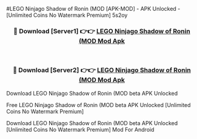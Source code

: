 #LEGO Ninjago Shadow of Ronin (MOD [APK-MOD] - APK Unlocked - [Unlimited Coins No Watermark Premium] 5s2oy



<div align="center">

<h3>🔴 Download [Server1] 👉👉 <a href="https://momento.my/?title=LEGO_Ninjago_Shadow_of_Ronin_(MOD">LEGO Ninjago Shadow of Ronin (MOD Mod Apk</a></h3><br>

<h3>🔴 Download [Server2] 👉👉 <a href="https://momento.my/?title=LEGO_Ninjago_Shadow_of_Ronin_(MOD">LEGO Ninjago Shadow of Ronin (MOD Mod Apk</a></h3>
</div>



Download LEGO Ninjago Shadow of Ronin (MOD beta APK Unlocked

Free LEGO Ninjago Shadow of Ronin (MOD beta APK Unlocked [Unlimited Coins No Watermark Premium]

Download LEGO Ninjago Shadow of Ronin (MOD beta APK Unlocked [Unlimited Coins No Watermark Premium] Mod For Android
